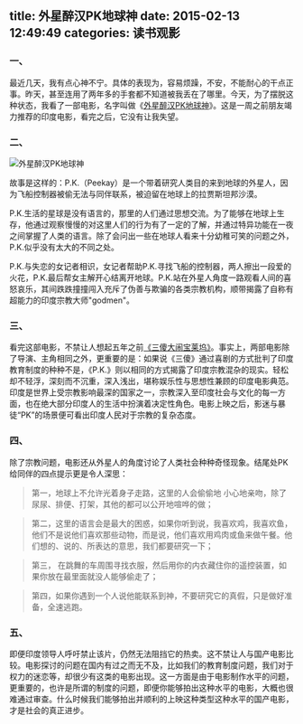 title: 外星醉汉PK地球神
date: 2015-02-13 12:49:49
categories: 读书观影
---

### 一、

最近几天，我有点心神不宁。具体的表现为，容易烦躁，不安，不能耐心的干点正事。昨天，甚至连用了两年多的手套都不知道被我丢在了哪里。今天，为了摆脱这种状态，我看了一部电影，名字叫做《[外星醉汉PK地球神](http://movie.douban.com/subject/10741643/)》。这是一周之前朋友竭力推荐的印度电影，看完之后，它没有让我失望。

<!--more-->

### 二、

![外星醉汉PK地球神](http://ww1.sinaimg.cn/mw690/aeba7ac3gw1eqwvdtycqqj20bh0go424.jpg)

故事是这样的：P.K.（Peekay）是一个带着研究人类目的来到地球的外星人，因为飞船控制器被偷无法与同伴联系，被迫留在地球上的拉贾斯坦邦沙漠。

P.K.生活的星球是没有语言的，那里的人们通过思想交流。为了能够在地球上生存，他通过观察慢慢的对这里人们的行为有了一定的了解，并通过特异功能在一夜之间掌握了人类的语言。除了会问出一些在地球人看来十分幼稚可笑的问题之外，P.K.似乎没有太大的不同之处。

P.K.与失恋的女记者相识，女记者帮助P.K.寻找飞船的控制器，两人擦出一段爱的火花，P.K.最后帮女主解开心结离开地球。P.K.站在外星人角度一路观看人间的喜怒哀乐，其间跌跌撞撞闯入充斥了伪善与欺骗的各类宗教机构，顺带揭露了自称有超能力的印度宗教大师"godmen"。

### 三、

看完这部电影，不禁让人想起五年之前[《三傻大闹宝莱坞》](http://movie.douban.com/subject/3793023/)。事实上，两部电影除了导演、主角相同之外，更重要的是：如果说《三傻》通过喜剧的方式批判了印度教育制度的种种不是，《P.K.》则以相同的方式揭露了印度宗教混杂的现实。轻松却不轻浮，深刻而不沉重，深入浅出，堪称娱乐性与思想性兼顾的印度电影典范。印度是世界上受宗教影响最深的国家之一，宗教深入至印度社会与文化的每一方面，也在绝大部分印度人的生活中扮演着决定性角色。电影上映之后，影迷与暴徒“PK”的场景便可看出印度人民对于宗教的复杂态度。

### 四、

除了宗教问题，电影还从外星人的角度讨论了人类社会种种奇怪现象。结尾处PK给同伴的四点提示更是令人深思：
> 第一，地球上不允许光着身子走路，这里的人会偷偷地 小心地亲吻，除了尿尿、排便、打架，其他的都可以公开地喧哗的做；

> 第二，这里的语言会是最大的困惑，如果你听到说，我喜欢鸡，我喜欢鱼，他们不是说他们喜欢那些动物，而是说，他们喜欢用鸡肉或鱼来做午餐。他们想的、说的、所表达的意思，我们都要研究一下；

> 第三， 在跳舞的车周围寻找衣服，然后用你的内衣藏住你的遥控装置，如果你放在最里面就没人能够偷走了；

> 第四，如果你遇到一个人说他能联系到神，不要研究它的真假，只是做好准备，全速逃跑。


### 五、

即便印度领导人呼吁禁止该片，仍然无法阻挡它的热卖。这不禁让人与国产电影比较。电影探讨的问题在国内有过之而无不及，比如我们的教育制度问题，我们对于权力的迷恋等，却很少有这类的电影出现。这一方面是由于电影制作水平的问题，更重要的，也许是所谓的制度的问题，即便你能够拍出这种水平的电影，大概也很难通过审查。什么时候我们能够拍出并顺利的上映这种类型这种水平的国产电影，才是社会的真正进步。



